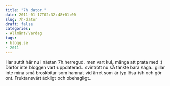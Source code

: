 ```yaml
---
title: "7h dator."
date: 2011-01-17T02:32:48+01:00
slug: 7h-dator
draft: false
categories:
- Allmänt/Vardag
tags:
- blogg.se
- 2011
---
```

Har suttit här nu i nästan 7h.herregud. men vart kul, många att prata med :) Därför inte bloggen vart uppdaterad.. svintrött nu så tänkte bara säga.. gillar inte mina små broskbitar som hamnat vid ärret som är typ lösa-ish och gör ont. Fruktansvärt äckligt och obehagligt..